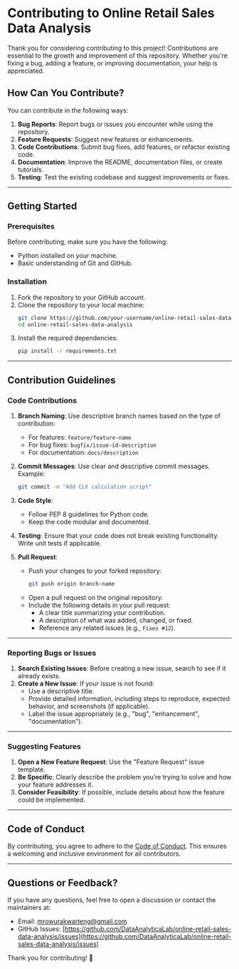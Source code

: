 # Contributing to Online Retail Sales Data Analysis

Thank you for considering contributing to this project! Contributions are essential to the growth and improvement of this repository. Whether you're fixing a bug, adding a feature, or improving documentation, your help is appreciated.

## How Can You Contribute?

You can contribute in the following ways:  
1. **Bug Reports**: Report bugs or issues you encounter while using the repository.  
2. **Feature Requests**: Suggest new features or enhancements.  
3. **Code Contributions**: Submit bug fixes, add features, or refactor existing code.  
4. **Documentation**: Improve the README, documentation files, or create tutorials.  
5. **Testing**: Test the existing codebase and suggest improvements or fixes.  

---

## Getting Started

### Prerequisites
Before contributing, make sure you have the following:  
- Python installed on your machine.  
- Basic understanding of Git and GitHub.  

### Installation
1. Fork the repository to your GitHub account.  
2. Clone the repository to your local machine:  
   ```bash
   git clone https://github.com/your-username/online-retail-sales-data-analysis.git
   cd online-retail-sales-data-analysis
   ```  
3. Install the required dependencies:  
   ```bash
   pip install -r requirements.txt
   ```  

---

## Contribution Guidelines

### Code Contributions
1. **Branch Naming**: Use descriptive branch names based on the type of contribution:  
   - For features: `feature/feature-name`  
   - For bug fixes: `bugfix/issue-id-description`  
   - For documentation: `docs/description`  

2. **Commit Messages**: Use clear and descriptive commit messages.  
   Example:  
   ```bash
   git commit -m "Add CLV calculation script"
   ```  

3. **Code Style**:  
   - Follow PEP 8 guidelines for Python code.  
   - Keep the code modular and documented.  

4. **Testing**: Ensure that your code does not break existing functionality. Write unit tests if applicable.  

5. **Pull Request**:  
   - Push your changes to your forked repository:  
     ```bash
     git push origin branch-name
     ```  
   - Open a pull request on the original repository.  
   - Include the following details in your pull request:  
     - A clear title summarizing your contribution.  
     - A description of what was added, changed, or fixed.  
     - Reference any related issues (e.g., `Fixes #12`).  

---

### Reporting Bugs or Issues

1. **Search Existing Issues**: Before creating a new issue, search to see if it already exists.  
2. **Create a New Issue**: If your issue is not found:  
   - Use a descriptive title.  
   - Provide detailed information, including steps to reproduce, expected behavior, and screenshots (if applicable).  
   - Label the issue appropriately (e.g., "bug", "enhancement", "documentation").  

---

### Suggesting Features

1. **Open a New Feature Request**: Use the "Feature Request" issue template.  
2. **Be Specific**: Clearly describe the problem you’re trying to solve and how your feature addresses it.  
3. **Consider Feasibility**: If possible, include details about how the feature could be implemented.  

---

## **Code of Conduct**

By contributing, you agree to adhere to the [Code of Conduct](CODE_OF_CONDUCT.md). This ensures a welcoming and inclusive environment for all contributors.

---

## **Questions or Feedback?**

If you have any questions, feel free to open a discussion or contact the maintainers at:  
- Email: mrowurakwarteng@gmail.com  
- GitHub Issues: [https://github.com/DataAnalyticaLab/online-retail-sales-data-analysis/issues](https://github.com/DataAnalyticaLab/online-retail-sales-data-analysis/issues)  

Thank you for contributing! 🎉
